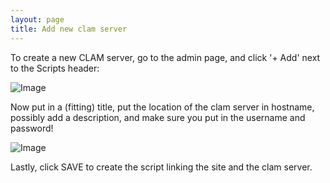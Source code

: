 ```yaml
---
layout: page
title: Add new clam server
---
```

To create a new CLAM server, go to the admin page, and click '+ Add' next to the Scripts header:

![Image](CLST-2020/wikiImage/admin_scripts_add.png)


Now put in a (fitting) title, put the location of the clam server in hostname, possibly add a description, and make sure you put in the username and password!

![Image](CLST-2020/wikiImage/admin_scripts_create.png)


Lastly, click SAVE to create the script linking the site and the clam server.
